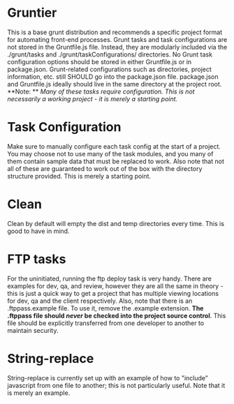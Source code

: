 Gruntier
========

This is a base grunt distribution and recommends a specific project format for automating front-end processes.
Grunt tasks and task configurations are not stored in the Gruntfile.js file. Instead, they are modularly included via the ./grunt/tasks and ./grunt/taskConfigurations/ directories.
No Grunt task configuration options should be stored in either Gruntfile.js or in package.json. Grunt-related configurations such as directories, project information, etc. still SHOULD go into the package.json file.
package.json and Gruntfile.js ideally should live in the same directory at the project root.
**Note: ** _Many of these tasks require configuration. This is not necessarily a working project - it is merely a starting point._

# Task Configuration

Make sure to manually configure each task config at the start of a project. You may choose not to use many of the task modules, and you many of them contain sample data that must be replaced to work. Also note that not all of these are guaranteed to work out of the box with the directory structure provided. This is merely a starting point.

# Clean

Clean by default will empty the dist and temp directories every time. This is good to have in mind. 

# FTP tasks

For the uninitiated, running the ftp deploy task is very handy. There are examples for dev, qa, and review, however they are all the same in theory - this is just a quick way to get a project that has multiple viewing locations for dev, qa and the client respectively. Also, note that there is an .ftppass.example file. To use it, remove the .example extension. **The .ftppass file should _never_ be checked into the project source control**. This file should be explicitly transferred from one developer to another to maintain security.

# String-replace

String-replace is currently set up with an example of how to "include" javascript from one file to another; this is not particularly useful. Note that it is merely an example.